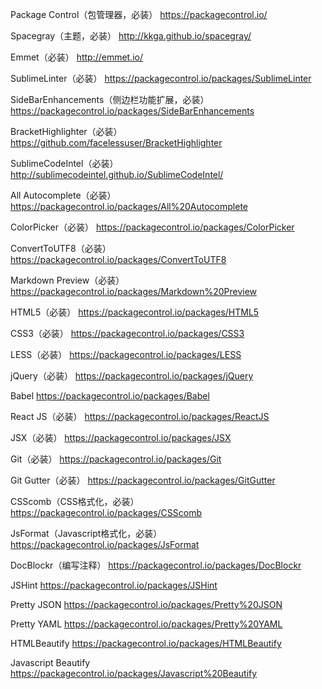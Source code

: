 Package Control（包管理器，必装）
https://packagecontrol.io/

Spacegray（主题，必装）
http://kkga.github.io/spacegray/

Emmet（必装）
http://emmet.io/

SublimeLinter（必装）
https://packagecontrol.io/packages/SublimeLinter

SideBarEnhancements（侧边栏功能扩展，必装）
https://packagecontrol.io/packages/SideBarEnhancements

BracketHighlighter（必装）
https://github.com/facelessuser/BracketHighlighter

SublimeCodeIntel（必装）
http://sublimecodeintel.github.io/SublimeCodeIntel/

All Autocomplete（必装）
https://packagecontrol.io/packages/All%20Autocomplete

ColorPicker（必装）
https://packagecontrol.io/packages/ColorPicker

ConvertToUTF8（必装）
https://packagecontrol.io/packages/ConvertToUTF8

Markdown Preview（必装）
https://packagecontrol.io/packages/Markdown%20Preview

HTML5（必装）
https://packagecontrol.io/packages/HTML5

CSS3（必装）
https://packagecontrol.io/packages/CSS3

LESS（必装）
https://packagecontrol.io/packages/LESS

jQuery（必装）
https://packagecontrol.io/packages/jQuery

Babel
https://packagecontrol.io/packages/Babel

React JS（必装）
https://packagecontrol.io/packages/ReactJS

JSX（必装）
https://packagecontrol.io/packages/JSX

Git（必装）
https://packagecontrol.io/packages/Git

Git Gutter（必装）
https://packagecontrol.io/packages/GitGutter

CSScomb（CSS格式化，必装）
https://packagecontrol.io/packages/CSScomb

JsFormat（Javascript格式化，必装）
https://packagecontrol.io/packages/JsFormat

DocBlockr（编写注释）
https://packagecontrol.io/packages/DocBlockr

JSHint
https://packagecontrol.io/packages/JSHint

Pretty JSON
https://packagecontrol.io/packages/Pretty%20JSON

Pretty YAML
https://packagecontrol.io/packages/Pretty%20YAML

HTMLBeautify
https://packagecontrol.io/packages/HTMLBeautify

Javascript Beautify
https://packagecontrol.io/packages/Javascript%20Beautify